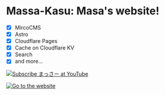 # Massa-Kasu: Masa's website!

- [x] MircoCMS
- [x] Astro
- [x] Cloudflare Pages
- [x] Cache on Cloudflare KV
- [x] Search
- [x] and more...

[![Subscribe まっさー at YouTube](https://img.shields.io/youtube/channel/subscribers/UCBh85huiP_Ct9DzxprdpC0w?label=%E3%81%BE%E3%81%A3%E3%81%95%E3%83%BC%20%7C%20Subscribe)
](https://www.youtube.com/channel/UCBh85huiP_Ct9DzxprdpC0w?sub_confirmation=1)

[![Go to the website](https://img.shields.io/badge/Go%20To-The%20Website-blue)](https://massamasamasa.pages.dev/)
